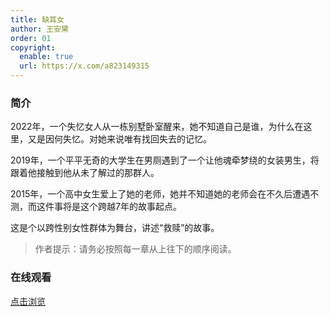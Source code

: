 ```yaml
---
title: 缺耳女
author: 王安黛
order: 01
copyright:
  enable: true
  url: https://x.com/a823149315
---
```


### 简介

2022年，一个失忆女人从一栋别墅卧室醒来，她不知道自己是谁，为什么在这里，又是因何失忆。对她来说唯有找回失去的记忆。

2019年，一个平平无奇的大学生在男厕遇到了一个让他魂牵梦绕的女装男生，将跟着他接触到他从未了解过的那群人。

2015年，一个高中女生爱上了她的老师，她并不知道她的老师会在不久后遭遇不测，而这件事将是这个跨越7年的故事起点。

这是个以跨性别女性群体为舞台，讲述“救赎”的故事。

> 作者提示：请务必按照每一章从上往下的顺序阅读。

### 在线观看

[点击浏览](../andai-tales/)
